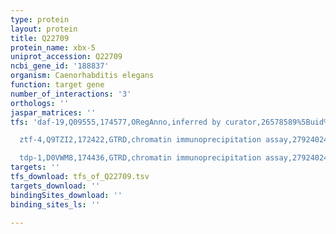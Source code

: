 ```yaml
---
type: protein
layout: protein
title: Q22709
protein_name: xbx-5
uniprot_accession: Q22709
ncbi_gene_id: '188837'
organism: Caenorhabditis elegans
function: target gene
number_of_interactions: '3'
orthologs: ''
jaspar_matrices: ''
tfs: 'daf-19,Q09555,174577,ORegAnno,inferred by curator,26578589%5Buid%5D+OR+15790967%5Buid%5D,Yes

  ztf-4,Q9TZI2,172422,GTRD,chromatin immunoprecipitation assay,27924024%5Buid%5D,No

  tdp-1,D0VWM8,174436,GTRD,chromatin immunoprecipitation assay,27924024%5Buid%5D,No'
targets: ''
tfs_download: tfs_of_Q22709.tsv
targets_download: ''
bindingSites_download: ''
binding_sites_ls: ''

---
```

